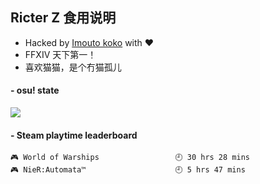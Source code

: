 ## Ricter Z 食用说明
- Hacked by [Imouto koko](https://osu.ppy.sh/users/7679162) with ❤️
- FFXIV 天下第一！
- 喜欢猫猫，是个冇猫孤儿

#### - osu! state
![](http://97.64.19.89:8080/api/v1/stat/4448675)

<!-- steam-box start -->
#### - Steam playtime leaderboard
```text
🎮 World of Warships                 🕘 30 hrs 28 mins
🎮 NieR:Automata™                    🕘 5 hrs 47 mins
```
<!-- Powered by https://github.com/YouEclipse/steam-box . -->
<!-- steam-box end -->
